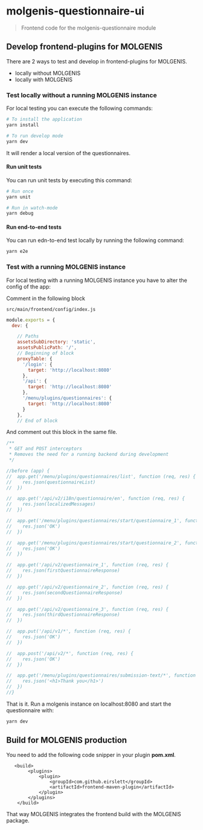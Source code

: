# molgenis-questionnaire-ui

> Frontend code for the molgenis-questionnaire module


## Develop frontend-plugins for MOLGENIS
There are 2 ways to test and develop in frontend-plugins for MOLGENIS.

- locally without MOLGENIS
- locally with MOLGENIS

### Test locally without a running MOLGENIS instance

For local testing you can execute the following commands:

```bash
# To install the application
yarn install

# To run develop mode
yarn dev
```

It will render a local version of the questionnaires.

#### Run unit tests
You can run unit tests by executing this command:

```bash
# Run once
yarn unit

# Run in watch-mode
yarn debug
```

#### Run end-to-end tests
You can run edn-to-end test locally by running the following command:

```bash
yarn e2e
```

### Test with a running MOLGENIS instance

For local testing with a running MOLGENIS instance you have to alter the config of the app:

Comment in the following block

```src/main/frontend/config/index.js```

```javascript
module.exports = {
  dev: {

    // Paths
    assetsSubDirectory: 'static',
    assetsPublicPath: '/',
    // Beginning of block
    proxyTable: {
      '/login': {
        target: 'http://localhost:8080'
      },
      '/api': {
        target: 'http://localhost:8080'
      },
      '/menu/plugins/questionnaires': {
        target: 'http://localhost:8080'
      }
    },
    // End of block
```

And comment out this block in the same file.


```javascript
/**
 * GET and POST interceptors
 * Removes the need for a running backend during development
 */

//before (app) {
//  app.get('/menu/plugins/questionnaires/list', function (req, res) {
//    res.json(questionnaireList)
//  })

//  app.get('/api/v2/i18n/questionnaire/en', function (req, res) {
//    res.json(localizedMessages)
//  })

//  app.get('/menu/plugins/questionnaires/start/questionnaire_1', function (req, res) {
//    res.json('OK')
//  })

//  app.get('/menu/plugins/questionnaires/start/questionnaire_2', function (req, res) {
//    res.json('OK')
//  })

//  app.get('/api/v2/questionnaire_1', function (req, res) {
//    res.json(firstQuestionnaireResponse)
//  })

//  app.get('/api/v2/questionnaire_2', function (req, res) {
//    res.json(secondQuestionnaireResponse)
//  })

//  app.get('/api/v2/questionnaire_3', function (req, res) {
//    res.json(thirdQuestionnaireResponse)
//  })

//  app.put('/api/v1/*', function (req, res) {
//    res.json('OK')
//  })

//  app.post('/api/v2/*', function (req, res) {
//    res.json('OK')
//  })

//  app.get('/menu/plugins/questionnaires/submission-text/*', function (req, res) {
//    res.json('<h1>Thank you</h1>')
//  })
//}
```

That is it. Run a molgenis instance on localhost:8080 and start the questionnaire with:

```javascript
yarn dev
```

## Build for MOLGENIS production

You need to add the following code snipper in your plugin **pom.xml**.

```
   <build>
        <plugins>
            <plugin>
                <groupId>com.github.eirslett</groupId>
                <artifactId>frontend-maven-plugin</artifactId>
            </plugin>
        </plugins>
    </build>
```

That way MOLGENIS integrates the frontend build with the MOLGENIS package.
